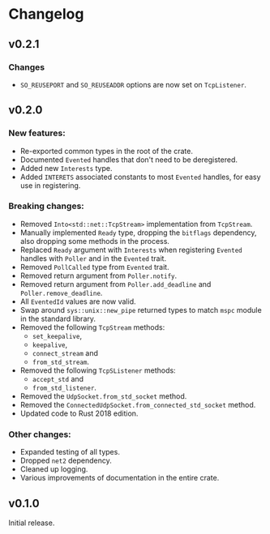# Changelog

## v0.2.1

### Changes

 * `SO_REUSEPORT` and `SO_REUSEADDR` options are now set on `TcpListener`.

## v0.2.0

### New features:

 * Re-exported common types in the root of the crate.
 * Documented `Evented` handles that don't need to be deregistered.
 * Added new `Interests` type.
 * Added `INTERETS` associated constants to most `Evented` handles, for easy use
   in registering.

### **Breaking** changes:

 * Removed `Into<std::net::TcpStream>` implementation from `TcpStream`.
 * Manually implemented `Ready` type, dropping the `bitflags` dependency, also
   dropping some methods in the process.
 * Replaced `Ready` argument with `Interests` when registering `Evented` handles
   with `Poller` and in the `Evented` trait.
 * Removed `PollCalled` type from `Evented` trait.
 * Removed return argument from `Poller.notify`.
 * Removed return argument from `Poller.add_deadline` and `Poller.remove_deadline`.
 * All `EventedId` values are now valid.
 * Swap around `sys::unix::new_pipe` returned types to match `mspc` module in
   the standard library.
 * Removed the following `TcpStream` methods:
    - `set_keepalive`,
    - `keepalive`,
    - `connect_stream` and
    - `from_std_stream`.
 * Removed the following `TcpSListener` methods:
    - `accept_std` and
    - `from_std_listener`.
 * Removed the `UdpSocket.from_std_socket` method.
 * Removed the `ConnectedUdpSocket.from_connected_std_socket` method.
 * Updated code to Rust 2018 edition.

### Other changes:

 * Expanded testing of all types.
 * Dropped `net2` dependency.
 * Cleaned up logging.
 * Various improvements of documentation in the entire crate.

## v0.1.0

Initial release.

